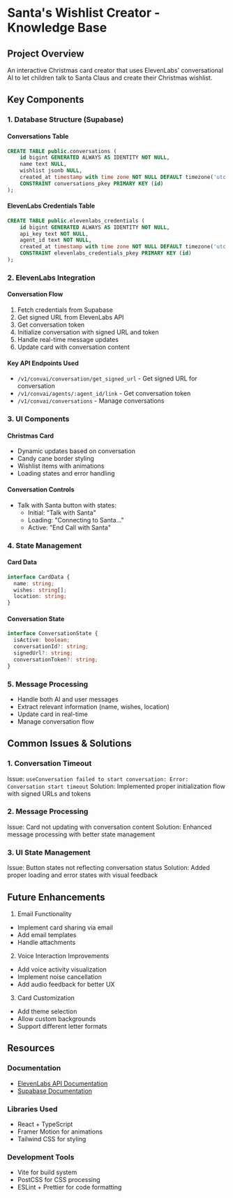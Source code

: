 # Santa's Wishlist Creator - Knowledge Base

## Project Overview
An interactive Christmas card creator that uses ElevenLabs' conversational AI to let children talk to Santa Claus and create their Christmas wishlist.

## Key Components

### 1. Database Structure (Supabase)

#### Conversations Table
```sql
CREATE TABLE public.conversations (
    id bigint GENERATED ALWAYS AS IDENTITY NOT NULL,
    name text NULL,
    wishlist jsonb NULL,
    created_at timestamp with time zone NOT NULL DEFAULT timezone('utc'::text, now()),
    CONSTRAINT conversations_pkey PRIMARY KEY (id)
);
```

#### ElevenLabs Credentials Table
```sql
CREATE TABLE public.elevenlabs_credentials (
    id bigint GENERATED ALWAYS AS IDENTITY NOT NULL,
    api_key text NOT NULL,
    agent_id text NOT NULL,
    created_at timestamp with time zone NOT NULL DEFAULT timezone('utc'::text, now()),
    CONSTRAINT elevenlabs_credentials_pkey PRIMARY KEY (id)
);
```

### 2. ElevenLabs Integration

#### Conversation Flow
1. Fetch credentials from Supabase
2. Get signed URL from ElevenLabs API
3. Get conversation token
4. Initialize conversation with signed URL and token
5. Handle real-time message updates
6. Update card with conversation content

#### Key API Endpoints Used
- `/v1/convai/conversation/get_signed_url` - Get signed URL for conversation
- `/v1/convai/agents/:agent_id/link` - Get conversation token
- `/v1/convai/conversations` - Manage conversations

### 3. UI Components

#### Christmas Card
- Dynamic updates based on conversation
- Candy cane border styling
- Wishlist items with animations
- Loading states and error handling

#### Conversation Controls
- Talk with Santa button with states:
  - Initial: "Talk with Santa"
  - Loading: "Connecting to Santa..."
  - Active: "End Call with Santa"

### 4. State Management

#### Card Data
```typescript
interface CardData {
  name: string;
  wishes: string[];
  location: string;
}
```

#### Conversation State
```typescript
interface ConversationState {
  isActive: boolean;
  conversationId?: string;
  signedUrl?: string;
  conversationToken?: string;
}
```

### 5. Message Processing
- Handle both AI and user messages
- Extract relevant information (name, wishes, location)
- Update card in real-time
- Manage conversation flow

## Common Issues & Solutions

### 1. Conversation Timeout
Issue: `useConversation failed to start conversation: Error: Conversation start timeout`
Solution: Implemented proper initialization flow with signed URLs and tokens

### 2. Message Processing
Issue: Card not updating with conversation content
Solution: Enhanced message processing with better state management

### 3. UI State Management
Issue: Button states not reflecting conversation status
Solution: Added proper loading and error states with visual feedback

## Future Enhancements

1. Email Functionality
- Implement card sharing via email
- Add email templates
- Handle attachments

2. Voice Interaction Improvements
- Add voice activity visualization
- Implement noise cancellation
- Add audio feedback for better UX

3. Card Customization
- Add theme selection
- Allow custom backgrounds
- Support different letter formats

## Resources

### Documentation
- [ElevenLabs API Documentation](https://docs.elevenlabs.io/api/conversational)
- [Supabase Documentation](https://supabase.com/docs)

### Libraries Used
- React + TypeScript
- Framer Motion for animations
- Tailwind CSS for styling

### Development Tools
- Vite for build system
- PostCSS for CSS processing
- ESLint + Prettier for code formatting
